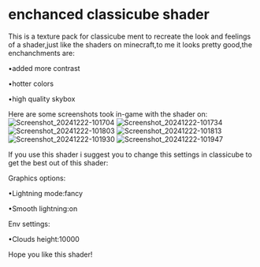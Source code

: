 # enchanced classicube shader
This is a texture pack for classicube ment to recreate the look and feelings of a shader,just like the shaders on minecraft,to me it looks pretty good,the enchanchments are:

•added more contrast

•hotter colors

•high quality skybox

Here are some screenshots took in-game with the shader on:
![Screenshot_20241222-101704](https://github.com/user-attachments/assets/93eda019-81b6-4b08-b84b-dfbc0d3655c6)
![Screenshot_20241222-101734](https://github.com/user-attachments/assets/51106cef-87fb-43df-b820-e4feaac60bde)
![Screenshot_20241222-101803](https://github.com/user-attachments/assets/639ca304-6ea2-4981-b08c-ad4f2b22794d)
![Screenshot_20241222-101813](https://github.com/user-attachments/assets/a34898a1-6496-4aa8-98c1-1739b72826d5)
![Screenshot_20241222-101930](https://github.com/user-attachments/assets/b84c0979-2410-41e2-9aab-1b0cb94ac5da)
![Screenshot_20241222-101947](https://github.com/user-attachments/assets/7e9fe57e-9cd3-4234-b20d-3af09f0d4a6c)

If you use this shader i suggest you to change this settings in classicube to get the best out of this shader:

Graphics options:

•Lightning mode:fancy

•Smooth lightning:on 

Env settings:

•Clouds height:10000

Hope you like this shader! 
